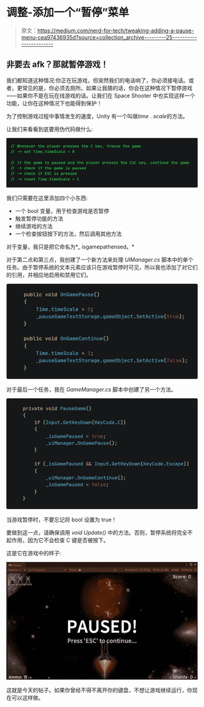 # 调整-添加一个“暂停”菜单

> 原文：<https://medium.com/nerd-for-tech/tweaking-adding-a-pause-menu-cea97436935d?source=collection_archive---------25----------------------->

## 非要去 afk？那就暂停游戏！

我们都知道这种情况:你正在玩游戏，但突然我们的电话响了，你必须接电话。或者，更常见的是，你必须去厕所。如果让我猜的话，你会在这种情况下暂停游戏——如果你不是在玩在线游戏的话。让我们在 Space Shooter 中也实现这样一个功能，让你在这种情况下也能得到保护！

为了控制游戏过程中事情发生的速度，Unity 有一个叫做*time . scale*的方法。

让我们来看看到底要用伪代码做什么:

![](img/6cf617a0d1e22d78e17db2bfc8953443.png)

我们只需要在这里添加四个小东西:

*   一个 bool 变量，用于检查游戏是否暂停
*   触发暂停功能的方法
*   继续游戏的方法
*   一个检查按钮按下的方法，然后调用其他方法

对于变量，我只是把它命名为*_ isgamepathensed。*

对于第二点和第三点，我创建了一个新方法来处理 *UIManager.cs* 脚本中的单个任务。由于暂停系统的文本元素应该只在游戏暂停时可见，所以我也添加了对它们的引用，并相应地启用和禁用它们。

![](img/ab5a5e7d5a059f79b883969c736008d1.png)

对于最后一个任务，我在 *GameManager.cs* 脚本中创建了另一个方法。

![](img/48a4313765587be9aa74e6dd1298166d.png)

当游戏暂停时，不要忘记将 bool 设置为 true！

要做到这一点，请确保调用 *void Update()* 中的方法。否则，暂停系统将完全不起作用，因为它不会检查 C 键是否被按下。

这是它在游戏中的样子:

![](img/ce949a96e8935965bd0e4b86be3cb0b1.png)

这就是今天的帖子。如果你曾经不得不离开你的键盘，不想让游戏继续运行，你现在可以这样做。